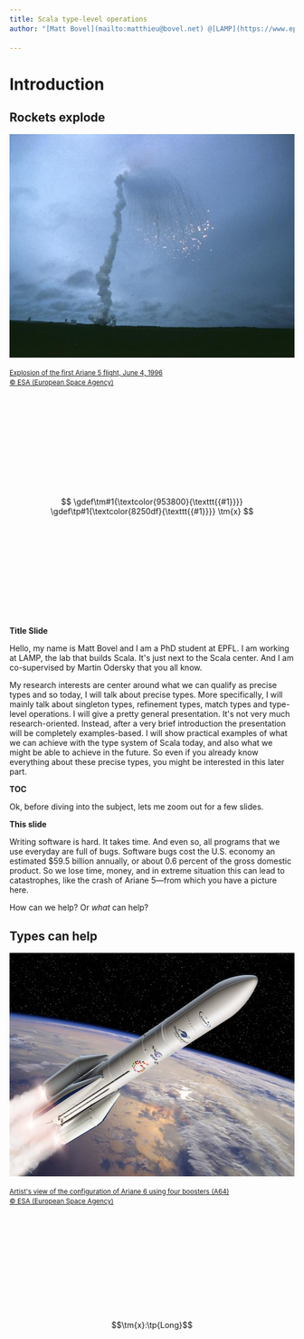 ```yaml
---
title: Scala type-level operations
author: "[Matt Bovel](mailto:matthieu@bovel.net) @[LAMP](https://www.epfl.ch/labs/lamp/)/[LARA](https://lara.epfl.ch/w/), [EPFL](https://www.epfl.ch/fr/)"

---
```


# Introduction

## Rockets explode

<div class="float">

<img src="images/Explosion_of_first_Ariane_5_flight_June_4_1996.jpg" width="600px" height="395px">

<small>[Explosion of the first Ariane 5 flight, June 4, 1996<br/>© ESA (European Space Agency)](https://www.esa.int/ESA_Multimedia/Images/2009/09/Explosion_of_first_Ariane_5_flight_June_4_1996)</small>

</div>

<div style="height: 395px; display: flex; align-items: center; justify-content: center;">

$$
\gdef\tm#1{\textcolor{953800}{\texttt{{#1}}}}
\gdef\tp#1{\textcolor{8250df}{\texttt{{#1}}}}
\tm{x}
$$

</div>

<aside class="notes">

**Title Slide**

Hello, my name is Matt Bovel and I am a PhD student at EPFL. I am working at LAMP, the lab that builds Scala. It's just next to the Scala center. And I am co-supervised by Martin Odersky that you all know.

My research interests are center around what we can qualify as precise types and so today, I will talk about precise types. More specifically, I will mainly talk about singleton types, refinement types, match types and type-level operations. I will give a pretty general presentation. It's not very much research-oriented. Instead, after a very brief introduction the presentation will be completely examples-based. I will show practical examples of what we can achieve with the type system of Scala today, and also what we might be able to achieve in the future. So even if you already know everything about these precise types, you might be interested in this later part.

**TOC**

Ok, before diving into the subject, lets me zoom out for a few slides.

**This slide**

Writing software is hard. It takes time. And even so, all programs that we use everyday are full of bugs. Software bugs cost the U.S. economy an estimated \$59.5 billion annually, or about 0.6 percent of the gross domestic product. So we lose time, money, and in extreme situation this can lead to catastrophes, like the crash of Ariane 5—from which you have a picture here.

How can we help? Or _what_ can help?

</aside>


## Types can help

<div class="float">

<img src="images/Artist_s_view_of_the_configuration_of_Ariane_6_using_four_boosters_A64_pillars.jpg" width="600px" height="395px">

<small>[Artist's view of the configuration of Ariane 6 using four boosters (A64)<br/>© ESA (European Space Agency)](https://www.esa.int/ESA_Multimedia/Images/2018/06/Artist_s_view_of_the_configuration_of_Ariane_6_using_four_boosters_A643)</small>

</div>

<div style="height: 395px; display: flex; align-items: center; justify-content: center;">

$$\tm{x}:\tp{Long}$$

</div>


<aside class="notes">



</aside>

